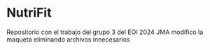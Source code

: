 # NutriFit
Repositorio con el trabajo del grupo 3 del EOI 2024
JMA modifico la maqueta eliminando archivos innecesarios
